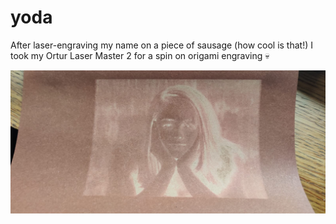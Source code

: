 # yoda

After laser-engraving my name on a piece of sausage (how cool is that!) I took my Ortur Laser Master 2 for a spin on origami engraving 💀

![laser](laser.jpg)